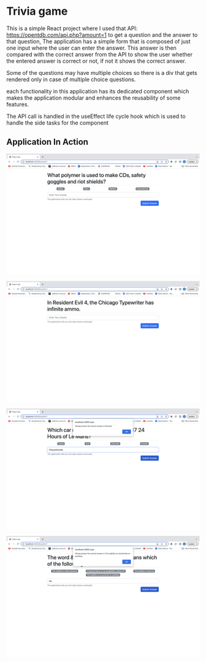 # Trivia game

This is a simple React project where I used that API: https://opentdb.com/api.php?amount=1 to get a question and the answer to that question, The application has a simple form that is composed of just one input where the user can enter the answer. This answer is then compared with the correct answer from the API to show the user whether the entered answer is correct or not, if not it shows the correct answer.

Some of the questions may have multiple choices so there is a div that gets rendered only in case of multiple choice questions.

each functionality in this application has its dedicated component which makes the application modular and enhances the reusability of some features.

The API call is handled in the useEffect life cycle hook which is used to handle the side tasks for the component

## Application In Action

![](https://github.com/YoussefSherif10/Trivia_game_react/blob/main/Screenshot%202023-04-26%20at%204.43.48%20PM.png?raw=true)

![](https://github.com/YoussefSherif10/Trivia_game_react/blob/main/Screenshot%202023-04-26%20at%204.44.11%20PM.png?raw=true)

![](https://github.com/YoussefSherif10/Trivia_game_react/blob/main/Screenshot%202023-04-26%20at%204.44.34%20PM.png?raw=true)

![](https://github.com/YoussefSherif10/Trivia_game_react/blob/main/Screenshot%202023-04-26%20at%204.44.56%20PM.png?raw=true)